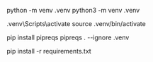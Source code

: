 python -m venv .venv
python3 -m venv .venv

.venv\Scripts\activate
source .venv/bin/activate

pip install pipreqs
pipreqs . --ignore .venv

pip install -r requirements.txt
